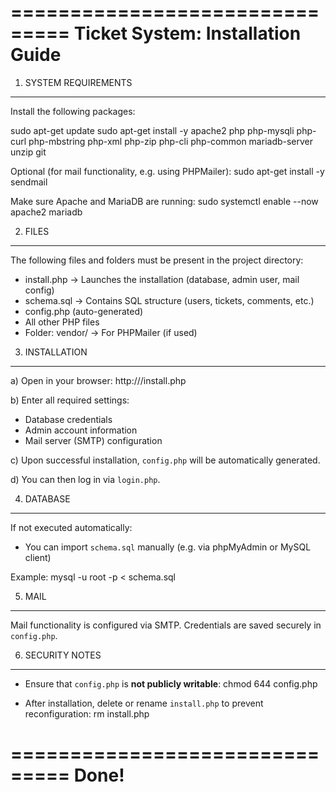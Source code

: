 ===============================
 Ticket System: Installation Guide
===============================

1. SYSTEM REQUIREMENTS
-------------------------------
Install the following packages:

sudo apt-get update
sudo apt-get install -y apache2 php php-mysqli php-curl php-mbstring php-xml php-zip php-cli php-common mariadb-server unzip git

Optional (for mail functionality, e.g. using PHPMailer):
sudo apt-get install -y sendmail

Make sure Apache and MariaDB are running:
sudo systemctl enable --now apache2 mariadb

2. FILES
-------------------------------
The following files and folders must be present in the project directory:

- install.php                 → Launches the installation (database, admin user, mail config)
- schema.sql                 → Contains SQL structure (users, tickets, comments, etc.)
- config.php (auto-generated)
- All other PHP files
- Folder: vendor/            → For PHPMailer (if used)

3. INSTALLATION
-------------------------------
a) Open in your browser:
   http://<your-domain>/install.php

b) Enter all required settings:
   - Database credentials
   - Admin account information
   - Mail server (SMTP) configuration

c) Upon successful installation, `config.php` will be automatically generated.

d) You can then log in via `login.php`.

4. DATABASE
-------------------------------
If not executed automatically:
   - You can import `schema.sql` manually (e.g. via phpMyAdmin or MySQL client)

Example:
mysql -u root -p < schema.sql

5. MAIL
-------------------------------
Mail functionality is configured via SMTP.
Credentials are saved securely in `config.php`.

6. SECURITY NOTES
-------------------------------
- Ensure that `config.php` is **not publicly writable**:
  chmod 644 config.php

- After installation, delete or rename `install.php` to prevent reconfiguration:
  rm install.php

===============================
Done!
===============================
